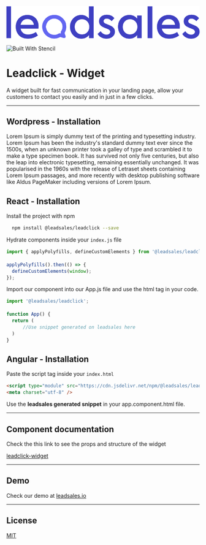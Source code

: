 ![Logo](./leadsales-logo.png)

![Built With Stencil](https://img.shields.io/badge/-Built%20With%20Stencil-16161d.svg?logo=data%3Aimage%2Fsvg%2Bxml%3Bbase64%2CPD94bWwgdmVyc2lvbj0iMS4wIiBlbmNvZGluZz0idXRmLTgiPz4KPCEtLSBHZW5lcmF0b3I6IEFkb2JlIElsbHVzdHJhdG9yIDE5LjIuMSwgU1ZHIEV4cG9ydCBQbHVnLUluIC4gU1ZHIFZlcnNpb246IDYuMDAgQnVpbGQgMCkgIC0tPgo8c3ZnIHZlcnNpb249IjEuMSIgaWQ9IkxheWVyXzEiIHhtbG5zPSJodHRwOi8vd3d3LnczLm9yZy8yMDAwL3N2ZyIgeG1sbnM6eGxpbms9Imh0dHA6Ly93d3cudzMub3JnLzE5OTkveGxpbmsiIHg9IjBweCIgeT0iMHB4IgoJIHZpZXdCb3g9IjAgMCA1MTIgNTEyIiBzdHlsZT0iZW5hYmxlLWJhY2tncm91bmQ6bmV3IDAgMCA1MTIgNTEyOyIgeG1sOnNwYWNlPSJwcmVzZXJ2ZSI%2BCjxzdHlsZSB0eXBlPSJ0ZXh0L2NzcyI%2BCgkuc3Qwe2ZpbGw6I0ZGRkZGRjt9Cjwvc3R5bGU%2BCjxwYXRoIGNsYXNzPSJzdDAiIGQ9Ik00MjQuNywzNzMuOWMwLDM3LjYtNTUuMSw2OC42LTkyLjcsNjguNkgxODAuNGMtMzcuOSwwLTkyLjctMzAuNy05Mi43LTY4LjZ2LTMuNmgzMzYuOVYzNzMuOXoiLz4KPHBhdGggY2xhc3M9InN0MCIgZD0iTTQyNC43LDI5Mi4xSDE4MC40Yy0zNy42LDAtOTIuNy0zMS05Mi43LTY4LjZ2LTMuNkgzMzJjMzcuNiwwLDkyLjcsMzEsOTIuNyw2OC42VjI5Mi4xeiIvPgo8cGF0aCBjbGFzcz0ic3QwIiBkPSJNNDI0LjcsMTQxLjdIODcuN3YtMy42YzAtMzcuNiw1NC44LTY4LjYsOTIuNy02OC42SDMzMmMzNy45LDAsOTIuNywzMC43LDkyLjcsNjguNlYxNDEuN3oiLz4KPC9zdmc%2BCg%3D%3D&colorA=16161d&style=flat-square)

# Leadclick - Widget

A widget built for fast communication in your landing page, allow your customers to contact you easily and in just in a few clicks.

---

## Wordpress - Installation

Lorem Ipsum is simply dummy text of the printing and
typesetting industry. Lorem Ipsum has been the industry's
standard dummy text ever since the 1500s,
when an unknown printer took a galley of type and
scrambled it to make a type specimen book. It has survived
not only five centuries, but also the leap into electronic
typesetting, remaining essentially unchanged. It was
popularised in the 1960s with the release of Letraset sheets
containing Lorem Ipsum passages, and more recently with
desktop publishing software like Aldus PageMaker including
versions of Lorem Ipsum.

## React - Installation

Install the project with npm

```bash
  npm install @leadsales/leadclick --save
```

Hydrate components inside your `index.js` file

```js
import { applyPolyfills, defineCustomElements } from '@leadsales/leadclick/dist/loader';

applyPolyfills().then(() => {
  defineCustomElements(window);
});
```

Import our component into our App.js file and use the html tag in your code.

```js
import '@leadsales/leadclick';

function App() {
  return (
      //Use snippet generated on leadsales here
  )
}
```

## Angular - Installation

Paste the script tag inside your `index.html`

```html
<script type="module" src="https://cdn.jsdelivr.net/npm/@leadsales/leadclick@1.4.0/dist/leadclick/leadclick.esm.js"></script>
<meta charset="utf-8" />
```

Use the **leadsales generated snippet** in your app.component.html file.

---

## Component documentation

Check the this link to see the props and structure of the widget

[leadclick-widget](https://github.com/Leadsales/leadclick/tree/main/src/components/leadclick#readme)

---

## Demo

Check our demo at [leadsales.io](https://leadsales.io/)

---

## License

[MIT](https://choosealicense.com/licenses/mit/)
